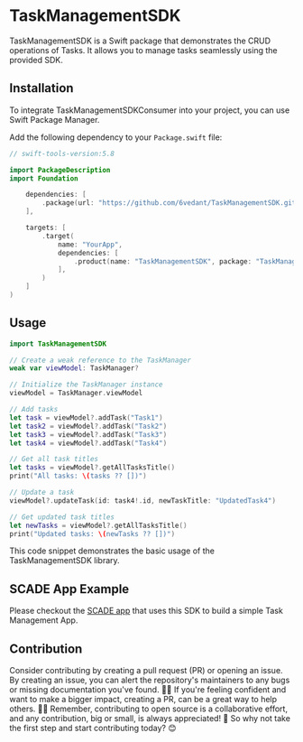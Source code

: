# TaskManagementSDK

TaskManagementSDK is a Swift package that demonstrates the CRUD operations of Tasks. It allows you to manage tasks seamlessly using the provided SDK.

## Installation

To integrate TaskManagementSDKConsumer into your project, you can use Swift Package Manager.

Add the following dependency to your `Package.swift` file:

```swift
// swift-tools-version:5.8

import PackageDescription
import Foundation

    dependencies: [
        .package(url: "https://github.com/6vedant/TaskManagementSDK.git", branch: "main")
    ],

    targets: [
        .target(
            name: "YourApp",
            dependencies: [
                .product(name: "TaskManagementSDK", package: "TaskManagementSDK"),
            ],
        )
    ]
)
```

## Usage
```swift
import TaskManagementSDK

// Create a weak reference to the TaskManager
weak var viewModel: TaskManager?

// Initialize the TaskManager instance
viewModel = TaskManager.viewModel

// Add tasks
let task = viewModel?.addTask("Task1")
let task2 = viewModel?.addTask("Task2")
let task3 = viewModel?.addTask("Task3")
let task4 = viewModel?.addTask("Task4")

// Get all task titles
let tasks = viewModel?.getAllTasksTitle()
print("All tasks: \(tasks ?? [])")

// Update a task
viewModel?.updateTask(id: task4!.id, newTaskTitle: "UpdatedTask4")

// Get updated task titles
let newTasks = viewModel?.getAllTasksTitle()
print("Updated tasks: \(newTasks ?? [])")
```
This code snippet demonstrates the basic usage of the TaskManagementSDK library.


## SCADE App Example
Please checkout the [SCADE app](https://github.com/6vedant/TaskManagerApp) that uses this SDK to build a simple Task Management App.


## Contribution

<p>Consider contributing by creating a pull request (PR) or opening an issue. By creating an issue, you can alert the repository's maintainers to any bugs or missing documentation you've found. 🐛📝 If you're feeling confident and want to make a bigger impact, creating a PR, can be a great way to help others. 📖💡 Remember, contributing to open source is a collaborative effort, and any contribution, big or small, is always appreciated! 🙌 So why not take the first step and start contributing today? 😊</p>


